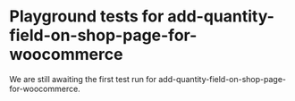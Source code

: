 # Playground tests for add-quantity-field-on-shop-page-for-woocommerce
We are still awaiting the first test run for add-quantity-field-on-shop-page-for-woocommerce.
